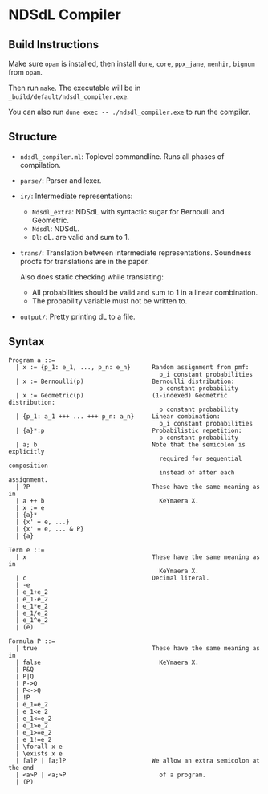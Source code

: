 # NDSdL Compiler

## Build Instructions

Make sure `opam` is installed, then install `dune`, `core`, `ppx_jane`,
`menhir`, `bignum` from `opam`.

Then run `make`. The executable will be in `_build/default/ndsdl_compiler.exe`.

You can also run `dune exec -- ./ndsdl_compiler.exe` to run the compiler.

## Structure
  - `ndsdl_compiler.ml`: Toplevel commandline. Runs all phases of compilation.
  - `parse/`: Parser and lexer.
  - `ir/`: Intermediate representations:
    - `Ndsdl_extra`: NDSdL with syntactic sugar for Bernoulli and Geometric.
    - `Ndsdl`: NDSdL.
    - `Dl`: dL.
    are valid and sum to 1.
  - `trans/`: Translation between intermediate representations.
    Soundness proofs for translations are in the paper.

    Also does static checking while translating:
    - All probabilities should be valid and sum to 1 in a linear combination.
    - The probability variable must not be written to.
  - `output/`: Pretty printing dL to a file.

## Syntax
```
Program a ::=
  | x := {p_1: e_1, ..., p_n: e_n}      Random assignment from pmf:
                                          p_i constant probabilities
  | x := Bernoulli(p)                   Bernoulli distribution:
                                          p constant probability
  | x := Geometric(p)                   (1-indexed) Geometric distribution:
                                          p constant probability
  | {p_1: a_1 +++ ... +++ p_n: a_n}     Linear combination:
                                          p_i constant probabilities
  | {a}*:p                              Probabilistic repetition:
                                          p constant probability
  | a; b                                Note that the semicolon is explicitly
                                          required for sequential composition
                                          instead of after each assignment.
  | ?P                                  These have the same meaning as in
  | a ++ b                                KeYmaera X.
  | x := e
  | {a}*
  | {x' = e, ...}
  | {x' = e, ... & P}
  | {a}

Term e ::=
  | x                                   These have the same meaning as in
                                          KeYmaera X.
  | c                                   Decimal literal.
  | -e
  | e_1+e_2
  | e_1-e_2
  | e_1*e_2
  | e_1/e_2
  | e_1^e_2
  | (e)

Formula P ::=
  | true                                These have the same meaning as in
  | false                                 KeYmaera X.
  | P&Q
  | P|Q
  | P->Q
  | P<->Q
  | !P
  | e_1=e_2
  | e_1<e_2
  | e_1<=e_2
  | e_1>e_2
  | e_1>=e_2
  | e_1!=e_2
  | \forall x e
  | \exists x e
  | [a]P | [a;]P                        We allow an extra semicolon at the end
  | <a>P | <a;>P                          of a program.
  | (P)
```
